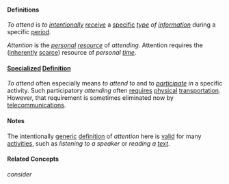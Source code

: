 #### Definitions

*To attend* is *to [intentionally](https://github.com/gcassel/Modular-Organization-Terminology/blob/master/terms/intend.md) [receive](https://github.com/gcassel/Modular-Organization-Terminology/blob/master/terms/receive.md)* a [specific](https://github.com/gcassel/Modular-Organization-Terminology/blob/master/terms/specific.md) *[type](https://github.com/gcassel/Modular-Organization-Terminology/blob/master/terms/type.md) of [information](https://github.com/gcassel/Modular-Organization-Terminology/blob/master/terms/information.md)* during a specific [period](https://github.com/gcassel/Modular-Organization-Terminology/blob/master/terms/period.md).
		
*Attention* is the *[personal](https://github.com/gcassel/Modular-Organization-Terminology/blob/master/terms/personal.md) [resource](https://github.com/gcassel/Modular-Organization-Terminology/blob/master/terms/resource.md)* of *attending*.   Attention requires the ([inherently](https://github.com/gcassel/Modular-Organization-Terminology/blob/master/terms/inhere.md) [scarce](https://github.com/gcassel/Modular-Organization-Terminology/blob/master/terms/scarce.md)) resource of *personal [time](https://github.com/gcassel/Modular-Organization-Terminology/blob/master/terms/time.md)*.

#### [Specialized](https://github.com/gcassel/Modular-Organization-Terminology/blob/master/terms/specialize.md) [Definition](https://github.com/gcassel/Modular-Organization-Terminology/blob/master/terms/mean.md)

*To attend* often especially means  *to attend to* and to *[participate](https://github.com/gcassel/Modular-Organization-Terminology/blob/master/terms/participate.md) in* a specific activity.  Such participatory *attending* often [requires](https://github.com/gcassel/Modular-Organization-Terminology/blob/master/terms/require.md) [physical](https://github.com/gcassel/Modular-Organization-Terminology/blob/master/terms/physical.md) [transportation](https://github.com/gcassel/Modular-Organization-Terminology/blob/master/terms/transport.md).  However, that requirement is sometimes eliminated now by [telecommunications](https://github.com/gcassel/Modular-Organization-Terminology/blob/master/terms/telecommunicate.md).

#### Notes

The intentionally [generic](https://github.com/gcassel/Modular-Organization-Terminology/blob/master/terms/generic.md) [definition](https://github.com/gcassel/Modular-Organization-Terminology/blob/master/terms/define.md) of *attention* here is [valid](https://github.com/gcassel/Modular-Organization-Terminology/blob/master/terms/valid.md) for many [activities](https://github.com/gcassel/Modular-Organization-Terminology/blob/master/terms/activity.md), such as *listening to a speaker* or *reading a [text](https://github.com/gcassel/Modular-Organization-Terminology/blob/master/terms/term.md)*.

#### Related Concepts

*consider*
		

